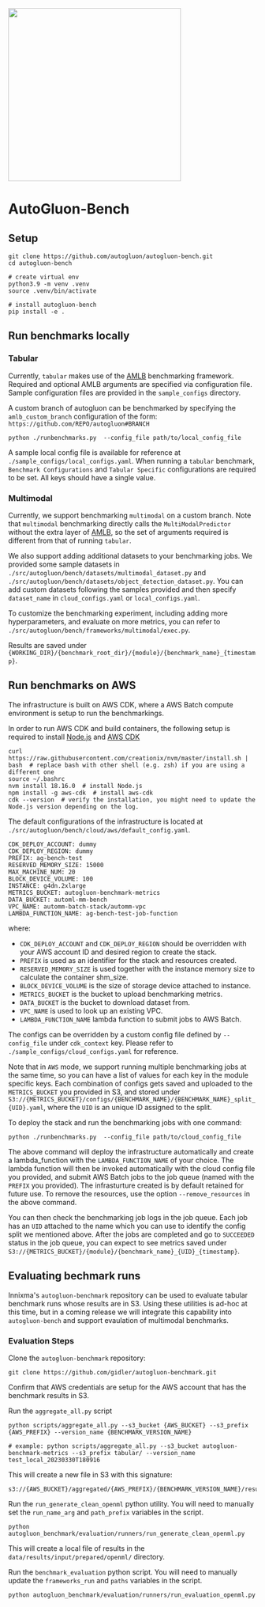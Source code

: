 <div align="left">
  <img src="https://user-images.githubusercontent.com/16392542/77208906-224aa500-6aba-11ea-96bd-e81806074030.png" width="350">
</div>

# AutoGluon-Bench

## Setup

```
git clone https://github.com/autogluon/autogluon-bench.git
cd autogluon-bench

# create virtual env
python3.9 -m venv .venv
source .venv/bin/activate

# install autogluon-bench
pip install -e .
```

## Run benchmarks locally

### Tabular

Currently, `tabular` makes use of the [AMLB](https://github.com/openml/automlbenchmark) benchmarking framework. Required and optional AMLB arguments are specified via configuration file. Sample configuration files are provided in the `sample_configs` directory.

A custom branch of autogluon can be benchmarked by specifying the `amlb_custom_branch` configuration of the form: `https://github.com/REPO/autogluon#BRANCH`

```
python ./runbenchmarks.py  --config_file path/to/local_config_file
```
A sample local config file is available for reference at `./sample_configs/local_configs.yaml`. When running a `tabular` benchmark, `Benchmark Configurations` and `Tabular Specific` configurations are required to be set. All keys should have a single value.

### Multimodal

Currently, we support benchmarking `multimodal` on a custom branch. Note that `multimodal` benchmarking directly calls the `MultiModalPredictor` without the extra layer of [AMLB](https://github.com/openml/automlbenchmark), so the set of arguments required is different from that of running `tabular`. 

We also support adding additional datasets to your benchmarking jobs. We provided some sample datasets in `./src/autogluon/bench/datasets/multimodal_dataset.py` and `./src/autogluon/bench/datasets/object_detection_dataset.py`. You can add custom datasets following the samples provided and then specify `dataset_name` in `cloud_configs.yaml` or `local_configs.yaml`. 

To customize the benchmarking experiment, including adding more hyperparameters, and evaluate on more metrics, you can refer to `./src/autogluon/bench/frameworks/multimodal/exec.py`.

Results are saved under `{WORKING_DIR}/{benchmark_root_dir}/{module}/{benchmark_name}_{timestamp}`.


## Run benchmarks on AWS

The infrastructure is built on AWS CDK, where a AWS Batch compute environment is setup to run the benchmarkings. 

In order to run AWS CDK and build containers, the following setup is required to install [Node.js](https://nodejs.org/) and [AWS CDK](https://docs.aws.amazon.com/cdk/v2/guide/getting_started.html#getting_started_install)

```
curl https://raw.githubusercontent.com/creationix/nvm/master/install.sh | bash  # replace bash with other shell (e.g. zsh) if you are using a different one
source ~/.bashrc
nvm install 18.16.0  # install Node.js
npm install -g aws-cdk  # install aws-cdk
cdk --version  # verify the installation, you might need to update the Node.js version depending on the log.
```

The default configurations of the infrastructure is located at `./src/autogluon/bench/cloud/aws/default_config.yaml`.
```
CDK_DEPLOY_ACCOUNT: dummy
CDK_DEPLOY_REGION: dummy
PREFIX: ag-bench-test
RESERVED_MEMORY_SIZE: 15000
MAX_MACHINE_NUM: 20
BLOCK_DEVICE_VOLUME: 100
INSTANCE: g4dn.2xlarge
METRICS_BUCKET: autogluon-benchmark-metrics
DATA_BUCKET: automl-mm-bench
VPC_NAME: automm-batch-stack/automm-vpc
LAMBDA_FUNCTION_NAME: ag-bench-test-job-function
```
where:
- `CDK_DEPLOY_ACCOUNT` and `CDK_DEPLOY_REGION` should be overridden with your AWS account ID and desired region to create the stack.
- `PREFIX` is used as an identifier for the stack and resources created.
- `RESERVED_MEMORY_SIZE` is used together with the instance memory size to calculate the container shm_size.
- `BLOCK_DEVICE_VOLUME` is the size of storage device attached to instance.
- `METRICS_BUCKET` is the bucket to upload benchmarking metrics.
- `DATA_BUCKET` is the bucket to download dataset from.
- `VPC_NAME` is used to look up an existing VPC.
- `LAMBDA_FUNCTION_NAME` lambda function to submit jobs to AWS Batch.

The configs can be overridden by a custom config file defined by `--config_file` under `cdk_context` key. Please refer to `./sample_configs/cloud_configs.yaml` for reference. 

Note that in `AWS` mode, we support running multiple benchmarking jobs at the same time, so you can have a list of values for each key in the module specific keys. Each combination of configs gets saved and uploaded to the `METRICS_BUCKET` you provided in S3, and stored under `S3://{METRICS_BUCKET}/configs/{BENCHMARK_NAME}/{BENCHMARK_NAME}_split_{UID}.yaml`, where the `UID` is an unique ID assigned to the split. 

To deploy the stack and run the benchmarking jobs with one command:

```
python ./runbenchmarks.py  --config_file path/to/cloud_config_file
```

The above command will deploy the infrastructure automatically and create a lambda_function with the `LAMBDA_FUNCTION_NAME` of your choice. The lambda function will then be invoked automatically with the cloud config file you provided, and submit AWS Batch jobs to the job queue (named with the `PREFIX` you provided). The infrasturture created is by default retained for future use. To remove the resources, use the option `--remove_resources` in the above command.

You can then check the benchmarking job logs in the job queue. Each job has an `UID` attached to the name which you can use to identify the config split we mentioned above. After the jobs are completed and go to `SUCCEEDED` status in the job queue, you can expect to see metrics saved under `S3://{METRICS_BUCKET}/{module}/{benchmark_name}_{UID}_{timestamp}`.


## Evaluating bechmark runs

Innixma's `autogluon-benchmark` repository can be used to evaluate tabular benchmark runs whose results are in S3.
Using these utilities is ad-hoc at this time, but in a coming release we will integrate this capability into `autogluon-bench` and support evaulation of multimodal benchmarks.

### Evaluation Steps

Clone the `autogluon-benchmark` repository:
```
git clone https://github.com/gidler/autogluon-benchmark.git
```

Confirm that AWS credentials are setup for the AWS account that has the benchmark results in S3.

Run the `aggregate_all.py` script
```
python scripts/aggregate_all.py --s3_bucket {AWS_BUCKET} --s3_prefix {AWS_PREFIX} --version_name {BENCHMARK_VERSION_NAME}

# example: python scripts/aggregate_all.py --s3_bucket autogluon-benchmark-metrics --s3_prefix tabular/ --version_name test_local_20230330T180916
```

This will create a new file in S3 with this signature:
```
s3://{AWS_BUCKET}/aggregated/{AWS_PREFIX}/{BENCHMARK_VERSION_NAME}/results.csv
```

Run the `run_generate_clean_openml` python utility. You will need to manually set the `run_name_arg` and `path_prefix` variables in the script.
```
python autogluon_benchmark/evaluation/runners/run_generate_clean_openml.py 
```
This will create a local file of results in the `data/results/input/prepared/openml/` directory.

Run the `benchmark_evaluation` python script. You will need to manually update the `frameworks_run` and `paths` variables in the script.
```
python autogluon_benchmark/evaluation/runners/run_evaluation_openml.py
```

